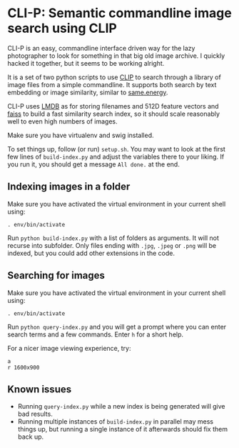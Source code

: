 # CLI-P: Semantic commandline image search using CLIP

CLI-P is an easy, commandline interface driven way for the lazy
photographer to look for something in that big old image archive. I
quickly hacked it together, but it seems to be working alright.

It is a set of two python scripts to use
[CLIP](https://github.com/openai/CLIP) to search through a library of
image files from a simple commandline. It supports both search by text
embedding or image similarity, similar to
[same.energy](https://same.energy/).

CLI-P uses [LMDB](https://symas.com/lmdb/) as for storing filenames and
512D feature vectors and
[faiss](https://github.com/facebookresearch/faiss) to build a fast
similarity search index, so it should scale reasonably well to even high
numbers of images.

Make sure you have virtualenv and swig installed.

To set things up, follow (or run) `setup.sh`. You may want to look at
the first few lines of `build-index.py` and adjust the variables there
to your liking. If you run it, you should get a message `All done.` at
the end.

## Indexing images in a folder

Make sure you have activated the virtual environment in your current
shell using:

    . env/bin/activate

Run `python build-index.py` with a list of folders as arguments. It will
not recurse into subfolder. Only files ending with `.jpg`, `.jpeg` or
`.png` will be indexed, but you could add other extensions in the code.

## Searching for images

Make sure you have activated the virtual environment in your current
shell using:

    . env/bin/activate

Run `python query-index.py` and you will get a prompt where you can
enter search terms and a few commands. Enter `h` for a short help.

For a nicer image viewing experience, try:

    a
    r 1600x900

## Known issues

* Running `query-index.py` while a new index is being generated will
    give bad results.
* Running multiple instances of `build-index.py` in parallel may mess
    things up, but running a single instance of it afterwards should
    fix them back up.
